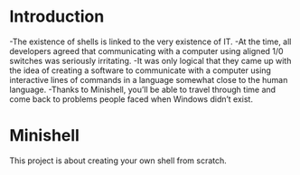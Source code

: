 # Introduction

-The existence of shells is linked to the very existence of IT.
-At the time, all developers agreed that communicating with a computer using aligned
1/0 switches was seriously irritating.
-It was only logical that they came up with the idea of creating a software to communicate with a computer using interactive lines of commands in a language somewhat
close to the human language.
-Thanks to Minishell, you’ll be able to travel through time and come back to problems
people faced when Windows didn’t exist.

# Minishell
This project is about creating your own shell from scratch.
